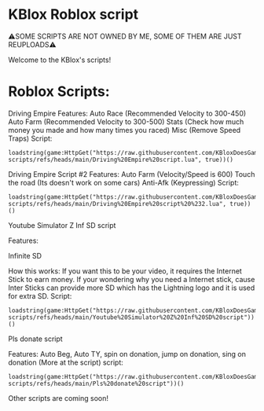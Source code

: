 # KBlox Roblox script

⚠️SOME SCRIPTS ARE NOT OWNED BY ME, SOME OF THEM ARE JUST REUPLOADS⚠️

Welcome to the KBlox's scripts!

# Roblox Scripts:

Driving Empire
Features:
Auto Race (Recommended Velocity to 300-450)
Auto Farm (Recommended Velocity to 300-500)
Stats (Check how much money you made and how many times you raced)
Misc (Remove Speed Traps)
Script:
```
loadstring(game:HttpGet("https://raw.githubusercontent.com/KBloxDoesGamingIsCool/Roblox-scripts/refs/heads/main/Driving%20Empire%20script.lua", true))()
```

Driving Empire Script #2
Features:
Auto Farm (Velocity/Speed is 600)
Touch the road (Its doesn't work on some cars)
Anti-Afk (Keypressing)
Script:
```
loadstring(game:HttpGet("https://raw.githubusercontent.com/KBloxDoesGamingIsCool/Roblox-scripts/refs/heads/main/Driving%20Empire%20script%20%232.lua", true))()
```

Youtube Simulator Z Inf SD script

Features:

Infinite SD

How this works:
If you want this to be your video, it requires the Internet Stick to earn money. If your wondering why you need a Internet stick, cause Inter Sticks can provide more SD which has the Lightning logo and it is used for extra SD.
Script:
```
loadstring(game:HttpGet("https://raw.githubusercontent.com/KBloxDoesGamingIsCool/Roblox-scripts/refs/heads/main/Youtube%20Simulator%20Z%20Inf%20SD%20script"))()
```

Pls donate script

Features:
Auto Beg,
Auto TY, 
spin on donation,
jump on donation, 
sing on donation 
(More at the script)
script:
```
loadstring(game:HttpGet("https://raw.githubusercontent.com/KBloxDoesGamingIsCool/Roblox-scripts/refs/heads/main/Pls%20donate%20script"))()
```


Other scripts are coming soon!
